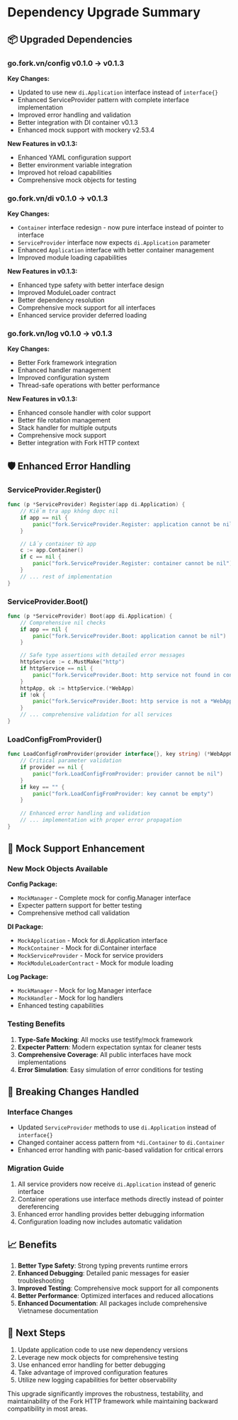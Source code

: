 # Dependency Upgrade Summary

## 📦 Upgraded Dependencies

### go.fork.vn/config v0.1.0 → v0.1.3

**Key Changes:**
- Updated to use new `di.Application` interface instead of `interface{}`
- Enhanced ServiceProvider pattern with complete interface implementation
- Improved error handling and validation
- Better integration with DI container v0.1.3
- Enhanced mock support with mockery v2.53.4

**New Features in v0.1.3:**
- Enhanced YAML configuration support
- Better environment variable integration
- Improved hot reload capabilities
- Comprehensive mock objects for testing

### go.fork.vn/di v0.1.0 → v0.1.3

**Key Changes:**
- `Container` interface redesign - now pure interface instead of pointer to interface
- `ServiceProvider` interface now expects `di.Application` parameter
- Enhanced `Application` interface with better container management
- Improved module loading capabilities

**New Features in v0.1.3:**
- Enhanced type safety with better interface design
- Improved ModuleLoader contract
- Better dependency resolution
- Comprehensive mock support for all interfaces
- Enhanced service provider deferred loading

### go.fork.vn/log v0.1.0 → v0.1.3

**Key Changes:**
- Better Fork framework integration
- Enhanced handler management
- Improved configuration system
- Thread-safe operations with better performance

**New Features in v0.1.3:**
- Enhanced console handler with color support
- Better file rotation management
- Stack handler for multiple outputs
- Comprehensive mock support
- Better integration with Fork HTTP context

## 🛡️ Enhanced Error Handling

### ServiceProvider.Register()
```go
func (p *ServiceProvider) Register(app di.Application) {
    // Kiểm tra app không được nil
    if app == nil {
        panic("fork.ServiceProvider.Register: application cannot be nil")
    }

    // Lấy container từ app
    c := app.Container()
    if c == nil {
        panic("fork.ServiceProvider.Register: container cannot be nil")
    }
    // ... rest of implementation
}
```

### ServiceProvider.Boot()
```go
func (p *ServiceProvider) Boot(app di.Application) {
    // Comprehensive nil checks
    if app == nil {
        panic("fork.ServiceProvider.Boot: application cannot be nil")
    }

    // Safe type assertions with detailed error messages
    httpService := c.MustMake("http")
    if httpService == nil {
        panic("fork.ServiceProvider.Boot: http service not found in container")
    }
    httpApp, ok := httpService.(*WebApp)
    if !ok {
        panic("fork.ServiceProvider.Boot: http service is not a *WebApp type")
    }
    // ... comprehensive validation for all services
}
```

### LoadConfigFromProvider()
```go
func LoadConfigFromProvider(provider interface{}, key string) (*WebAppConfig, error) {
    // Critical parameter validation
    if provider == nil {
        panic("fork.LoadConfigFromProvider: provider cannot be nil")
    }
    if key == "" {
        panic("fork.LoadConfigFromProvider: key cannot be empty")
    }
    
    // Enhanced error handling and validation
    // ... implementation with proper error propagation
}
```

## 🧪 Mock Support Enhancement

### New Mock Objects Available

**Config Package:**
- `MockManager` - Complete mock for config.Manager interface
- Expecter pattern support for better testing
- Comprehensive method call validation

**DI Package:**
- `MockApplication` - Mock for di.Application interface
- `MockContainer` - Mock for di.Container interface
- `MockServiceProvider` - Mock for service providers
- `MockModuleLoaderContract` - Mock for module loading

**Log Package:**
- `MockManager` - Mock for log.Manager interface
- `MockHandler` - Mock for log handlers
- Enhanced testing capabilities

### Testing Benefits

1. **Type-Safe Mocking**: All mocks use testify/mock framework
2. **Expecter Pattern**: Modern expectation syntax for cleaner tests
3. **Comprehensive Coverage**: All public interfaces have mock implementations
4. **Error Simulation**: Easy simulation of error conditions for testing

## 🔧 Breaking Changes Handled

### Interface Changes
- Updated `ServiceProvider` methods to use `di.Application` instead of `interface{}`
- Changed container access pattern from `*di.Container` to `di.Container`
- Enhanced error handling with panic-based validation for critical errors

### Migration Guide
1. All service providers now receive `di.Application` instead of generic interface
2. Container operations use interface methods directly instead of pointer dereferencing
3. Enhanced error handling provides better debugging information
4. Configuration loading now includes automatic validation

## 📈 Benefits

1. **Better Type Safety**: Strong typing prevents runtime errors
2. **Enhanced Debugging**: Detailed panic messages for easier troubleshooting
3. **Improved Testing**: Comprehensive mock support for all components
4. **Better Performance**: Optimized interfaces and reduced allocations
5. **Enhanced Documentation**: All packages include comprehensive Vietnamese documentation

## 🚀 Next Steps

1. Update application code to use new dependency versions
2. Leverage new mock objects for comprehensive testing
3. Use enhanced error handling for better debugging
4. Take advantage of improved configuration features
5. Utilize new logging capabilities for better observability

This upgrade significantly improves the robustness, testability, and maintainability of the Fork HTTP framework while maintaining backward compatibility in most areas.
